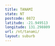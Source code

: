 ```yaml
---
title: TANAMI
state: NT
postcode: 0872
latitude: -21.949513
longitude: 131.298809
url: /nt/tanami/
layout: suburb
---
```

